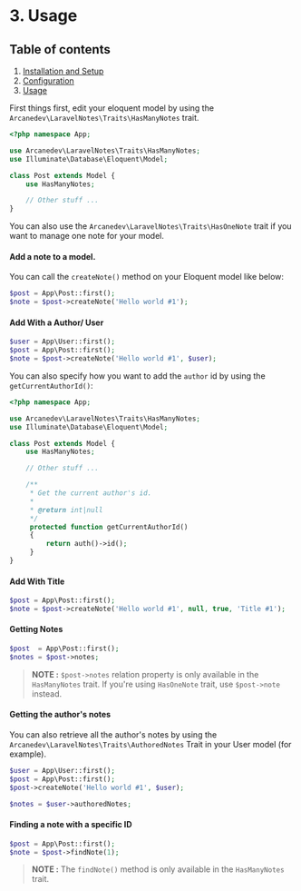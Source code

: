 # 3. Usage

## Table of contents

  1. [Installation and Setup](1-Installation-and-Setup.md)
  2. [Configuration](2-Configuration.md)
  3. [Usage](3-Usage.md)

First things first, edit your eloquent model by using the `Arcanedev\LaravelNotes\Traits\HasManyNotes` trait.

```php
<?php namespace App;

use Arcanedev\LaravelNotes\Traits\HasManyNotes;
use Illuminate\Database\Eloquent\Model;

class Post extends Model {
    use HasManyNotes;

    // Other stuff ...
}
```

You can also use the `Arcanedev\LaravelNotes\Traits\HasOneNote` trait if you want to manage one note for your model.

#### Add a note to a model.

You can call the `createNote()` method on your Eloquent model like below:

```php
$post = App\Post::first();
$note = $post->createNote('Hello world #1');
```

#### Add With a Author/ User

```php
$user = App\User::first();
$post = App\Post::first();
$note = $post->createNote('Hello world #1', $user);
```

You can also specify how you want to add the `author` id by using the `getCurrentAuthorId()`:

```php
<?php namespace App;

use Arcanedev\LaravelNotes\Traits\HasManyNotes;
use Illuminate\Database\Eloquent\Model;

class Post extends Model {
    use HasManyNotes;

    // Other stuff ...

    /**
     * Get the current author's id.
     *
     * @return int|null
     */
     protected function getCurrentAuthorId()
     {
         return auth()->id();
     }
}
```

#### Add With Title

```php
$post = App\Post::first();
$note = $post->createNote('Hello world #1', null, true, 'Title #1');
```

#### Getting Notes

```php
$post  = App\Post::first();
$notes = $post->notes;
```

> **NOTE :** `$post->notes` relation property is only available in the `HasManyNotes` trait. If you're using `HasOneNote` trait, use `$post->note` instead.    

#### Getting the author's notes

You can also retrieve all the author's notes by using the `Arcanedev\LaravelNotes\Traits\AuthoredNotes` Trait in your User model (for example).

```php
$user = App\User::first();
$post = App\Post::first();
$post->createNote('Hello world #1', $user);

$notes = $user->authoredNotes;
```

#### Finding a note with a specific ID

```php
$post = App\Post::first();
$note = $post->findNote(1);
```

> **NOTE :** The `findNote()` method is only available in the `HasManyNotes` trait.
